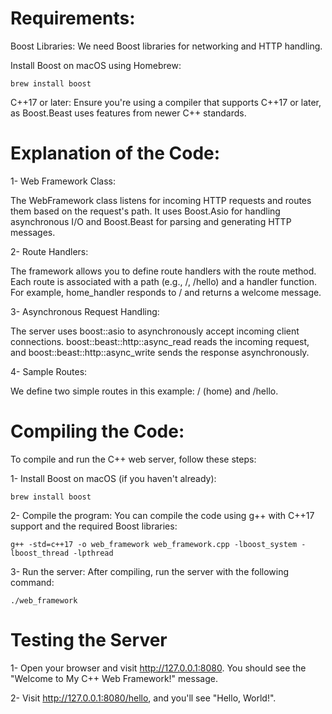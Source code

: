 # Requirements:

Boost Libraries: We need Boost libraries for networking and HTTP handling.

Install Boost on macOS using Homebrew:

```
brew install boost
```

C++17 or later: Ensure you're using a compiler that supports C++17 or later, as Boost.Beast uses features from newer C++ standards.


# Explanation of the Code:

1- Web Framework Class:

The WebFramework class listens for incoming HTTP requests and routes them based on the request's path.
It uses Boost.Asio for handling asynchronous I/O and Boost.Beast for parsing and generating HTTP messages.

2- Route Handlers:

The framework allows you to define route handlers with the route method. Each route is associated with a path (e.g., /, /hello) and a handler function.
For example, home_handler responds to / and returns a welcome message.

3- Asynchronous Request Handling:

The server uses boost::asio to asynchronously accept incoming client connections.
boost::beast::http::async_read reads the incoming request, and boost::beast::http::async_write sends the response asynchronously.

4- Sample Routes:

We define two simple routes in this example: / (home) and /hello.

# Compiling the Code:

To compile and run the C++ web server, follow these steps:

1- Install Boost on macOS (if you haven't already):

```
brew install boost
```

2- Compile the program: You can compile the code using g++ with C++17 support and the required Boost libraries:

```
g++ -std=c++17 -o web_framework web_framework.cpp -lboost_system -lboost_thread -lpthread
```

3- Run the server: After compiling, run the server with the following command:

```
./web_framework
```


# Testing the Server

1- Open your browser and visit http://127.0.0.1:8080. You should see the "Welcome to My C++ Web Framework!" message.

2- Visit http://127.0.0.1:8080/hello, and you'll see "Hello, World!".
